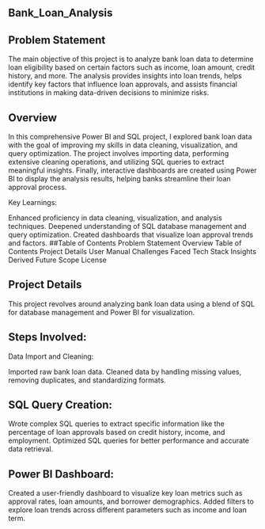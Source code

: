 ## Bank_Loan_Analysis
## Problem Statement
The main objective of this project is to analyze bank loan data to determine loan eligibility based on certain factors such as income, loan amount, credit history, and more. The analysis provides insights into loan trends, helps identify key factors that influence loan approvals, and assists financial institutions in making data-driven decisions to minimize risks.

## Overview
In this comprehensive Power BI and SQL project, I explored bank loan data with the goal of improving my skills in data cleaning, visualization, and query optimization. The project involves importing data, performing extensive cleaning operations, and utilizing SQL queries to extract meaningful insights. Finally, interactive dashboards are created using Power BI to display the analysis results, helping banks streamline their loan approval process.

Key Learnings:

Enhanced proficiency in data cleaning, visualization, and analysis techniques.
Deepened understanding of SQL database management and query optimization.
Created dashboards that visualize loan approval trends and factors.
##Table of Contents
Problem Statement
Overview
Table of Contents
Project Details
User Manual
Challenges Faced
Tech Stack
Insights Derived
Future Scope
License
## Project Details
This project revolves around analyzing bank loan data using a blend of SQL for database management and Power BI for visualization.

## Steps Involved:
Data Import and Cleaning:

Imported raw bank loan data.
Cleaned data by handling missing values, removing duplicates, and standardizing formats.
## SQL Query Creation:

Wrote complex SQL queries to extract specific information like the percentage of loan approvals based on credit history, income, and employment.
Optimized SQL queries for better performance and accurate data retrieval.
## Power BI Dashboard:

Created a user-friendly dashboard to visualize key loan metrics such as approval rates, loan amounts, and borrower demographics.
Added filters to explore loan trends across different parameters such as income and loan term.
